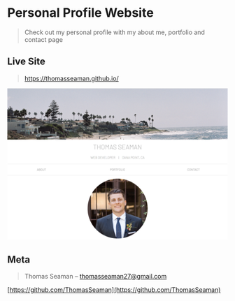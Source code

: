 # Personal Profile Website
> Check out my personal profile with my about me, portfolio and contact page

## Live Site
> https://thomasseaman.github.io/

![](personalportfolio.jpg)

## Meta

> Thomas Seaman – thomasseaman27@gmail.com

[https://github.com/ThomasSeaman](https://github.com/ThomasSeaman)

<!-- Markdown link & img dfn's -->
[npm-image]: https://img.shields.io/npm/v/datadog-metrics.svg?style=flat-square
[npm-url]: https://npmjs.org/package/datadog-metrics
[npm-downloads]: https://img.shields.io/npm/dm/datadog-metrics.svg?style=flat-square